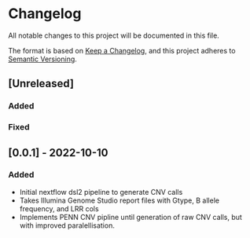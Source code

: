# Changelog

All notable changes to this project will be documented in this file.

The format is based on [Keep a Changelog](https://keepachangelog.com/en/1.0.0/),
and this project adheres to [Semantic Versioning](https://semver.org/spec/v2.0.0.html).

## [Unreleased]
### Added
### Fixed

## [0.0.1] - 2022-10-10

### Added

- Initial nextflow dsl2 pipeline to generate CNV calls
- Takes Illumina Genome Studio report files with Gtype, 
  B allele frequency, and LRR cols
- Implements PENN CNV pipline until generation of raw CNV calls,
  but with improved paralellisation.
  

